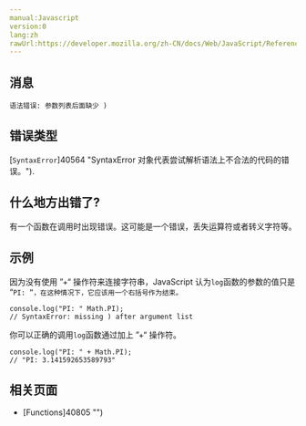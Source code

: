 ```yaml
---
manual:Javascript
version:0
lang:zh
rawUrl:https://developer.mozilla.org/zh-CN/docs/Web/JavaScript/Reference/Errors/Missing_parenthesis_after_argument_list
---
```





## 消息<a name="消息"></a>

```
语法错误: 参数列表后面缺少 )

```

## 错误类型<a name="错误类型"></a>


[`SyntaxError`]40564 "SyntaxError 对象代表尝试解析语法上不合法的代码的错误。").


## 什么地方出错了?<a name="什么地方出错了"></a>


有一个函数在调用时出现错误。这可能是一个错误，丢失运算符或者转义字符等。


## 示例<a name="示例"></a>


因为没有使用 ”+“ 操作符来连接字符串，JavaScript 认为`log`函数的参数的值只是 “`PI: ”，在这种情况下，它应该用一个右括号作为结束。`


```
console.log("PI: " Math.PI);
// SyntaxError: missing ) after argument list
```


你可以正确的调用`log`函数通过加上 ”+“ 操作符。


```
console.log("PI: " + Math.PI);
// "PI: 3.141592653589793"
```

## 相关页面<a name="相关页面"></a>

* [Functions]40805 "")



